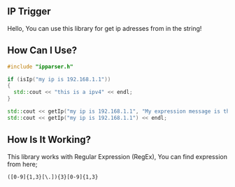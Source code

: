 ## IP Trigger
Hello, You can use this library for get ip adresses from in the string!

## How Can I Use?
```cpp
#include "ipparser.h"

if (isIp("my ip is 192.168.1.1"))
{
  std::cout << "this is a ipv4" << endl;
}

std::cout << getIp("my ip is 192.168.1.1", "My expression message is this!") << endl;
std::cout << getIp("my ip is 192.168.1.1") << endl;
```

## How Is It Working?
This library works with Regular Expression (RegEx), You can find expression from here;
```
([0-9]{1,3}[\.]){3}[0-9]{1,3}
```
